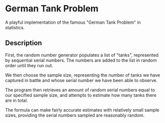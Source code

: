 # German Tank Problem
A playful implementation of the famous "German Tank Problem" in statistics.
## Description
First, the random number generator populates a list of "tanks", represented
by sequential serial numbers. The numbers are added to the list in random
order until they run out.
    
We then choose the sample size, representing the number of tanks we have
captured in battle and whose serial number we have been able to observe.
    
The program then retrieves an amount of random serial numbers equal to our
specified sample size, and attempts to estimate how many tanks there are
in total.
    
The formula can make fairly accurate estimates with relatively small sample
sizes, providing the serial numbers sampled are reasonably random.